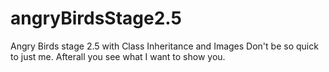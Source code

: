 # angryBirdsStage2.5
Angry Birds stage 2.5 with Class Inheritance and Images
Don't be so quick to just me. Afterall you see what I want to show you.